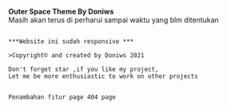 **Outer Space Theme By Doniws**<br>
Masih akan terus di perharui sampai waktu yang blm ditentukan
~~~Sampai website ini menjadi responsive. ~~~

***Website ini sudah responsive ***

>Copyright© and created by Doniws 2021

Don't forget star ,if you like my project,
Let me be more enthusiastic to work on other projects


Penambahan fitur page 404 page 
